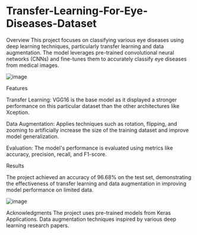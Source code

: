 # Transfer-Learning-For-Eye-Diseases-Dataset
Overview
This project focuses on classifying various eye diseases using deep learning techniques, particularly transfer learning and data augmentation. The model leverages pre-trained convolutional neural networks (CNNs) and fine-tunes them to accurately classify eye diseases from medical images.


![image](https://github.com/user-attachments/assets/04700b2a-db9e-4145-82e9-6018a164d1f0)



Features


Transfer Learning: VGG16 is the base model as it displayed a stronger performance on this particular dataset than the other architectures like Xception.


Data Augmentation: Applies techniques such as rotation, flipping, and zooming to artificially increase the size of the training dataset and improve model generalization.


Evaluation: The model's performance is evaluated using metrics like accuracy, precision, recall, and F1-score.

Results

The project achieved an accuracy of 96.68% on the test set, demonstrating the effectiveness of transfer learning and data augmentation in improving model performance on limited data.



![image](https://github.com/user-attachments/assets/9f32cc5e-aea8-46b4-8b47-e0294e178c3a)

Acknowledgments
The project uses pre-trained models from Keras Applications.
Data augmentation techniques inspired by various deep learning research papers.
